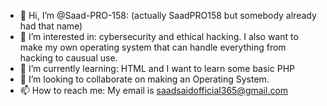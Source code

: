 - 👋 Hi, I’m @Saad-PRO-158: (actually SaadPRO158 but somebody already had that name)
- 👀 I’m interested in: cybersecurity and ethical hacking. I also want to make my own operating system that can handle everything from hacking to causual use.
- 🌱 I’m currently learning: HTML and I want to learn some basic PHP
- 💞️ I’m looking to collaborate on making an Operating System.
- 📫 How to reach me: My email is saadsaidofficial365@gmail.com

<!---
Saad-PRO-158/Saad-PRO-158 is a ✨ special ✨ repository because its `README.md` (this file) appears on your GitHub profile.
You can click the Preview link to take a look at your changes.
--->
